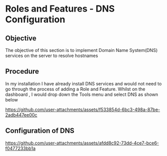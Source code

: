 # Roles and Features - DNS Configuration

## Objective
The objective of this section is to implement Domain Name System(DNS) services on the server to resolve hostnames

## Procedure
In my installation I have already install DNS services and would not need to go through the process of adding a Role and Feature. Whilst on the dashboard
, I would drop down the Tools menu and select DNS as shown below


https://github.com/user-attachments/assets/f533854d-6bc3-498a-87be-2adb447ee00c

## Configuration of DNS
https://github.com/user-attachments/assets/afdd8c92-73dd-4ce7-bce6-f0477233bb1a

